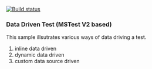 [![Build status](https://pvlakshm.visualstudio.com/Samples/_apis/build/status/DataDrivenTests-CI)](https://pvlakshm.visualstudio.com/Samples/_build/latest?definitionId=92)
### Data Driven Test (MSTest V2 based)
This sample illsutrates various ways of data driving a test.
1. inline data driven
2. dynamic data driven
3. custom data source driven
